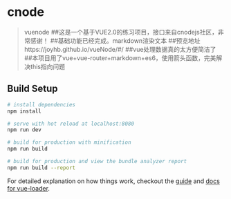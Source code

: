 # cnode

> vuenode
##这是一个基于VUE2.0的练习项目，接口来自cnodejs社区，非常感谢！
##基础功能已经完成。markdown渲染文本
##预览地址https://joyhb.github.io/vueNode/#/
##vue处理数据真的太方便简洁了
##本项目用了vue+vue-router+markdown+es6，使用箭头函数，完美解决this指向问题
## Build Setup

``` bash
# install dependencies
npm install

# serve with hot reload at localhost:8080
npm run dev

# build for production with minification
npm run build

# build for production and view the bundle analyzer report
npm run build --report
```

For detailed explanation on how things work, checkout the [guide](http://vuejs-templates.github.io/webpack/) and [docs for vue-loader](http://vuejs.github.io/vue-loader).
